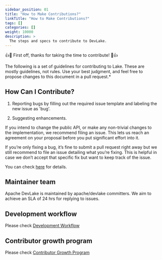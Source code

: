 ```yaml
---
sidebar_position: 01
title: "How to Make Contributions?"
linkTitle: "How to Make Contributions?"
tags: []
categories: []
weight: 10000
description: >
  The steps and specs to contribute to DevLake.
---
```


👍🎉 First off, thanks for taking the time to contribute! 🎉👍

The following is a set of guidelines for contributing to Lake. These are mostly guidelines, not rules. Use your best judgment, and feel free to propose changes to this document in a pull request.*


## How Can I Contribute?

1. Reporting bugs by filling out the required issue template and labeling the new issue as 'bug'.

2. Suggesting enhancements.

If you intend to change the public API, or make any non-trivial changes to the implementation, we recommend filing an issue. This lets us reach an agreement on your proposal before you put significant effort into it.

If you’re only fixing a bug, it’s fine to submit a pull request right away but we still recommend to file an issue detailing what you’re fixing. This is helpful in case we don’t accept that specific fix but want to keep track of the issue.

You can check [here](make-contribution/fix-or-create-issues.md) for details.

## Maintainer team 

Apache DevLake is maintained by apache/devlake committers. We aim to achieve an SLA of 24 hrs for replying to issues.

## Development workflow

Please check [Development Workflow](make-contribution/development-workflow.md)

## Contributor growth program

Please check [Contributor Growth Program](make-contribution/contributor-growth-program.md)